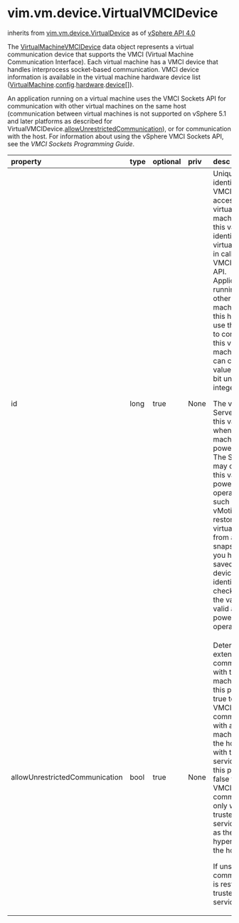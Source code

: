 vim.vm.device.VirtualVMCIDevice
===============================
inherits from [vim.vm.device.VirtualDevice](docs/vim.vm.device.VirtualDevice.md)
as of [vSphere API 4.0](vim.version.md#vim.version.version4)


The <a href="vim.vm.device.VirtualVMCIDevice.md">VirtualMachineVMCIDevice</a> data object represents  a virtual communication device that supports the VMCI  (Virtual Machine Communication Interface).  Each virtual machine has a VMCI device that handles  interprocess socket-based communication.  VMCI device information is available in the virtual machine  hardware device list  (<a href="vim.VirtualMachine.md">VirtualMachine</a>.<a href="vim.VirtualMachine.md#config">config</a>.<a href="vim.vm.ConfigInfo.md#hardware">hardware</a>.<a href="vim.vm.VirtualHardware.md#device">device</a>[]).  <p>  An application running on a virtual machine uses the VMCI Sockets API  for communication with other virtual machines on the same host  (communication between virtual machines is not supported on vSphere  5.1 and later platforms as described for  VirtualVMCIDevice.<a href="vim.vm.device.VirtualVMCIDevice.md#allowUnrestrictedCommunication">allowUnrestrictedCommunication</a>),  or for communication with the host.  For information about using the vSphere VMCI Sockets API,  see the <i>VMCI Sockets Programming Guide</i>.

| property | type | optional | priv | desc |
|:---------|:-----|:---------|:-----|:-----|
| id | long | true | None | Unique identifier for VMCI socket access to this virtual machine.   Use this value to identify this virtual machine in calls to the   VMCI Sockets API. Applications running on other virtual machines on this   host will use this value to connect to this virtual machine.   You can cast this value to a 32-bit unsigned integer.   <p>   The vSphere Server sets this value when a virtual machine   powers on. The Server may change this value after power   operations such as vMotion or restoring a virtual machine   from a snapshot. If you have saved a VMCI device identifier,   check to see if the value is still valid after power   operations. |
| allowUnrestrictedCommunication | bool | true | None | Determines the extent of VMCI communication with this virtual   machine. Set this property to true to allow VMCI communication   with all virtual machines on the host and with trusted services.   Set this property to false to allow VMCI communication only   with trusted services such as the hypervisor on the host.   <p>   If unset, communication is restricted to trusted services only.   <p> |


